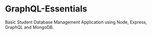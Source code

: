 # GraphQL-Essentials

Basic Student Database Management Application using Node, Express, GraphQL and MongoDB.
